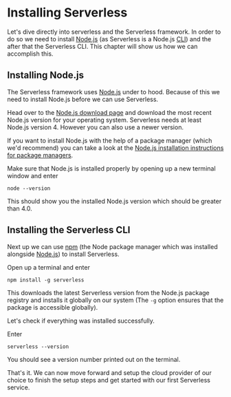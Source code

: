 # Installing Serverless

Let's dive directly into serverless and the Serverless framework. In order to do so we need to install [Node.js](http://nodejs.org) (as Serverless is a Node.js [CLI](xx-terminologies.md#cli)) and the after that the Serverless CLI. This chapter will show us how we can accomplish this.

## Installing Node.js

The Serverless framework uses [Node.js](http://nodejs.org) under to hood. Because of this we need to install Node.js before we can use Serverless.

Head over to the [Node.js download page](https://nodejs.org/en/download/) and download the most recent Node.js version for your operating system. Serverless needs at least Node.js version 4. However you can also use a newer version.

If you want to install Node.js with the help of a package manager (which we'd recommend) you can take a look at the [Node.js installation instructions for package managers](https://nodejs.org/en/download/package-manager/).

Make sure that Node.js is installed properly by opening up a new terminal window and enter

```node --version```

This should show you the installed Node.js version which should be greater than 4.0.

## Installing the Serverless CLI

Next up we can use [npm](xx-terminologies.md#npm) (the Node package manager which was installed alongside [Node.js](http://nodejs.org)) to install Serverless.

Open up a terminal and enter

```npm install -g serverless```

This downloads the latest Serverless version from the Node.js package registry and installs it globally on our system (The `-g` option ensures that the package is accessible globally).

Let's check if everything was installed successfully.

Enter

```serverless --version```

You should see a version number printed out on the terminal.

That's it. We can now move forward and setup the cloud provider of our choice to finish the setup steps and get started with our first Serverless service.
